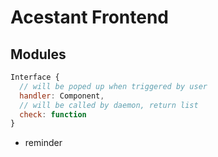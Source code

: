 # Acestant Frontend

## Modules

```js
Interface {
  // will be poped up when triggered by user
  handler: Component, 
  // will be called by daemon, return list
  check: function
}
```

- reminder
